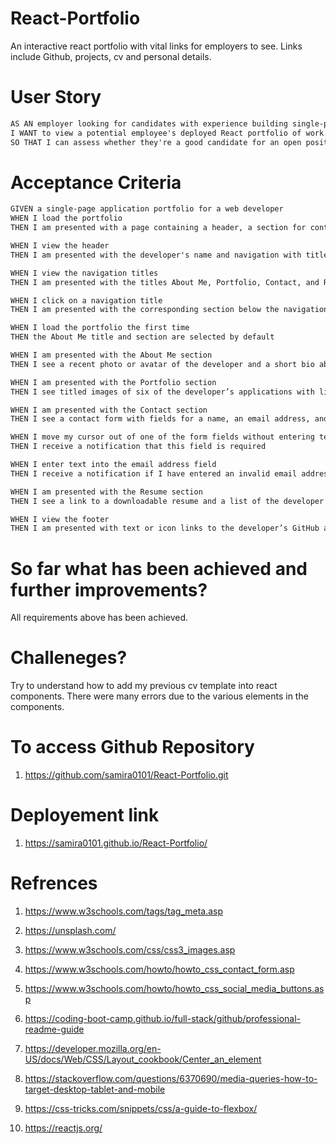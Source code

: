 # React-Portfolio

An interactive react portfolio with vital links for employers to see. Links include Github, projects, cv and personal details. 

# User Story

```md
AS AN employer looking for candidates with experience building single-page applications
I WANT to view a potential employee's deployed React portfolio of work samples
SO THAT I can assess whether they're a good candidate for an open position
```

# Acceptance Criteria

```md
GIVEN a single-page application portfolio for a web developer
WHEN I load the portfolio
THEN I am presented with a page containing a header, a section for content, and a footer

WHEN I view the header
THEN I am presented with the developer's name and navigation with titles corresponding to different sections of the portfolio

WHEN I view the navigation titles
THEN I am presented with the titles About Me, Portfolio, Contact, and Resume, and the title corresponding to the current section is highlighted

WHEN I click on a navigation title
THEN I am presented with the corresponding section below the navigation without the page reloading and that title is highlighted

WHEN I load the portfolio the first time
THEN the About Me title and section are selected by default

WHEN I am presented with the About Me section
THEN I see a recent photo or avatar of the developer and a short bio about them

WHEN I am presented with the Portfolio section
THEN I see titled images of six of the developer’s applications with links to both the deployed applications and the corresponding GitHub repositories

WHEN I am presented with the Contact section
THEN I see a contact form with fields for a name, an email address, and a message

WHEN I move my cursor out of one of the form fields without entering text
THEN I receive a notification that this field is required

WHEN I enter text into the email address field
THEN I receive a notification if I have entered an invalid email address

WHEN I am presented with the Resume section
THEN I see a link to a downloadable resume and a list of the developer’s proficiencies

WHEN I view the footer
THEN I am presented with text or icon links to the developer’s GitHub and LinkedIn profiles, and their profile on a third platform (Stack Overflow, Twitter)
```
# So far what has been achieved and further improvements?

All requirements above has been achieved.

# Challeneges?

Try to understand how to add my previous cv template into react components. There were many errors due to the various elements in the components. 

# To access Github Repository 

1. https://github.com/samira0101/React-Portfolio.git

# Deployement link

1. https://samira0101.github.io/React-Portfolio/

# Refrences
1. https://www.w3schools.com/tags/tag_meta.asp

2. https://unsplash.com/

3. https://www.w3schools.com/css/css3_images.asp

4. https://www.w3schools.com/howto/howto_css_contact_form.asp

5. https://www.w3schools.com/howto/howto_css_social_media_buttons.asp

6. https://coding-boot-camp.github.io/full-stack/github/professional-readme-guide

7. https://developer.mozilla.org/en-US/docs/Web/CSS/Layout_cookbook/Center_an_element

8. https://stackoverflow.com/questions/6370690/media-queries-how-to-target-desktop-tablet-and-mobile

9. https://css-tricks.com/snippets/css/a-guide-to-flexbox/

10. https://reactjs.org/